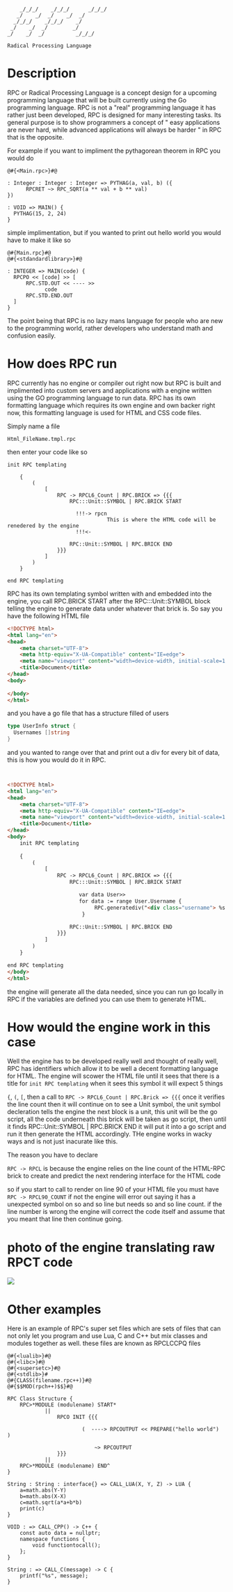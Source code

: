 ```
                                   
    _/_/_/    _/_/_/      _/_/_/   
   _/    _/  _/    _/  _/          
  _/_/_/    _/_/_/    _/           
 _/    _/  _/        _/            
_/    _/  _/          _/_/_/       
                                   
Radical Processing Language                                    
```

# Description 

RPC or Radical Processing Language is a concept design for a upcoming programming language that will be built currently using the Go programming language. RPC is not a "real" programming language it has rather just been developed, RPC is designed for many interesting tasks. Its general purpose is to show programmers a concept of " easy applications are never hard, while advanced applications will always be harder " in RPC that is the opposite. 

For example if you want to impliment the pythagorean theorem in RPC you would do 

```
@#{<Main.rpc>}#@

: Integer : Integer : Integer => PYTHAG(a, val, b) ({
      RPCRET ~> RPC_SQRT(a ** val + b ** val)
})

: VOID => MAIN() {
  PYTHAG(15, 2, 24)
}

```

simple implimentation, but if you wanted to print out hello world you would have to make it like so 

```
@#{Main.rpc}#@
@#{<stdandardlibrary>}#@

: INTEGER => MAIN(code) {
  RPCPO << [code] >> [
      RPC.STD.OUT << ---- >> 
            code 
      RPC.STD.END.OUT
  ]
}

```

The point being that RPC is no lazy mans language for people who are new to the programming world, rather developers who understand math and confusion easily.

# How does RPC run 

RPC currently has no engine or compiler out right now but RPC is built and implimented into custom servers and applications with a engine written using the GO programming language to run data. RPC has its own formatting language which requires its own engine and own backer right now, this formatting language is used for HTML and CSS code files.

Simply name a file 

`Html_FileName.tmpl.rpc`

then enter your code like so 

```
init RPC templating
    
    {
        (
            [
                RPC -> RPCL6_Count | RPC.BRICK => {{{
                    RPC:::Unit::SYMBOL | RPC.BRICK START

                      !!!-> rpcn 
                                This is where the HTML code will be renedered by the engine
                      !!!<-  

                    RPC::Unit::SYMBOL | RPC.BRICK END
                }}}
            ]
        )
    }

end RPC templating
```

RPC has its own templating symbol written with and embedded into the engine, you call RPC.BRICK START after the RPC:::Unit::SYMBOL block telling the engine to generate data under whatever that brick is. So say you have the following HTML file 

```html
<!DOCTYPE html>
<html lang="en">
<head>
    <meta charset="UTF-8">
    <meta http-equiv="X-UA-Compatible" content="IE=edge">
    <meta name="viewport" content="width=device-width, initial-scale=1.0">
    <title>Document</title>
</head>
<body>
    
</body>
</html>
```

and you have a go file that has a structure filled of users 

```go
type UserInfo struct {
  Usernames []string
}
```

and you wanted to range over that and print out a div for every bit of data, this is how you would do it in RPC.

```html


<!DOCTYPE html>
<html lang="en">
<head>
    <meta charset="UTF-8">
    <meta http-equiv="X-UA-Compatible" content="IE=edge">
    <meta name="viewport" content="width=device-width, initial-scale=1.0">
    <title>Document</title>
</head>
<body>
    init RPC templating
    
    {
        (
            [
                RPC -> RPCL6_Count | RPC.BRICK => {{{
                    RPC:::Unit::SYMBOL | RPC.BRICK START

                       var data User>>
                       for data := range User.Username {
                            RPC.generatediv("<div class="username"> %s </div>", data);
                        }

                    RPC::Unit::SYMBOL | RPC.BRICK END
                }}}
            ]
        )
    }

end RPC templating
</body>
</html>
```

the engine will generate all the data needed, since you can run go locally in RPC if the variables are defined you can use them to generate HTML. 

# How would the engine work in this case 

Well the engine has to be developed really well and thought of really well, RPC has identifiers which allow it to be well a decent formatting language for HTML. The engine will scower the HTML file until it sees that there is a title for `init RPC templating` when it sees this symbol it will expect 5 things 

`{`, `(`, `[`, then a call to `RPC -> RPCL6_Count | RPC.Brick => {{{` once it verifies the line count then it will continue on to see a Unit symbol, the unit symbol decleration tells the engine the next block is a unit, this unit will be the go script, all the code underneath this brick will be taken as go script, then until it finds RPC::Unit::SYMBOL | RPC.BRICK END it will put it into a go script and run it then generate the HTML accordingly. THe engine works in wacky ways and is not just inacurate like this. 

The reason you have to declare 

`RPC -> RPCL` is because the engine relies on the line count of the HTML-RPC brick to create and predict the next rendering interface for the HTML code

so if you start to call to render on line 90 of your HTML file you must have `RPC -> RPCL90_COUNT` if not the engine will error out saying it has a unexpected symbol on so and so line but needs so and so line count. if the line number is wrong the engine will correct the code itself and assume that you meant that line then continue going.

# photo of the engine translating raw RPCT code 

![](engine.png)

# Other examples 

Here is an example of RPC's super set files which are sets of files that can not only let you program and use Lua, C and C++ but mix classes and modules together as well. these files are known as RPCLCCPQ files 

```
@#{<lualib>}#@
@#{<libc>}#@
@#{<supersetc>}#@
@#{<stdlib>}#
@#{CLASS(filename.rpc++)}#@
@#{$$MOD(rpch++)$$}#@

RPC Class Structure {
    RPC>*MODULE (modulename) START* 
            ||
                RPCO INIT {{{

                        (  ----> RPCOUTPUT << PREPARE("hello world")    )

                            ~> RPCOUTPUT
                }}}
            ||  
    RPC>*MODULE (modulename) END^
}

String : String : interface{} => CALL_LUA(X, Y, Z) -> LUA {
    a=math.abs(Y-Y) 
    b=math.abs(X-X)
    c=math.sqrt(a*a+b*b)
    print(c)
}

VOID : => CALL_CPP() -> C++ {
    const auto data = nullptr;
    namespace functions {
        void functiontocall();
    };
}

String : => CALL_C(message) -> C {
    printf("%s", message);
}
```
 
